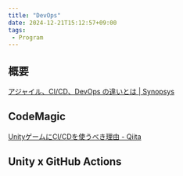 ```yaml
---
title: "DevOps"
date: 2024-12-21T15:12:57+09:00
tags:
 - Program
---
```


## 概要
[アジャイル、CI/CD、DevOps の違いとは \| Synopsys](https://www.synopsys.com/blogs/software-security/ja-jp/agile-cicd-devops-glossary/?)

## CodeMagic
[UnityゲームにCI/CDを使うべき理由 - Qiita](https://qiita.com/liina/items/d0ccf548671b1ed1fb1b)

## Unity x GitHub Actions
### 